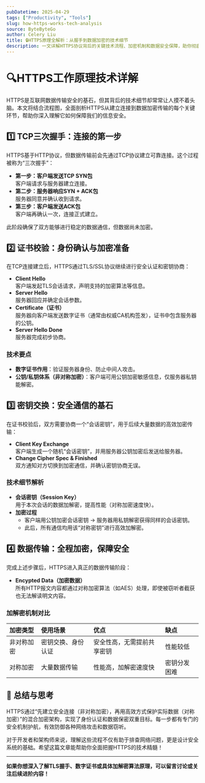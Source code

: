 ```yaml
---
pubDatetime: 2025-04-29
tags: ["Productivity", "Tools"]
slug: how-https-works-tech-analysis
source: ByteByteGo
author: Celery Liu
title: 🔒HTTPS原理全解析：从握手到数据加密的技术细节
description: 一文详解HTTPS协议背后的关键技术流程、加密机制和数据安全保障，助你彻底理解安全传输的实现原理。
---
```


# 🔍HTTPS工作原理技术详解

HTTPS是互联网数据传输安全的基石，但其背后的技术细节却常常让人摸不着头脑。本文将结合流程图，全面剖析HTTPS从建立连接到数据加密传输的每个关键环节，帮助你深入理解它如何保障我们的信息安全。

## 1️⃣ TCP三次握手：连接的第一步

HTTPS基于HTTP协议，但数据传输前会先通过TCP协议建立可靠连接。这个过程被称为“三次握手”：

- **第一步：客户端发送TCP SYN包**  
  客户端请求与服务器建立连接。
- **第二步：服务器响应SYN + ACK包**  
  服务器同意并确认收到请求。
- **第三步：客户端发送ACK包**  
  客户端再确认一次，连接正式建立。

此阶段确保了双方能够进行稳定的数据通信，但数据尚未加密。

## 2️⃣ 证书校验：身份确认与加密准备

在TCP连接建立后，HTTPS通过TLS/SSL协议继续进行安全认证和密钥协商：

- **Client Hello**  
  客户端发起TLS会话请求，声明支持的加密算法等信息。
- **Server Hello**  
  服务器回应并确定会话参数。
- **Certificate（证书）**  
  服务器向客户端发送数字证书（通常由权威CA机构签发），证书中包含服务器的公钥。
- **Server Hello Done**  
  服务器完成初步协商。

### 技术要点

- **数字证书作用**：验证服务器身份、防止中间人攻击。
- **公钥/私钥体系（非对称加密）**：客户端可用公钥加密敏感信息，仅服务器私钥能解密。

## 3️⃣ 密钥交换：安全通信的基石

在证书校验后，双方需要协商一个“会话密钥”，用于后续大量数据的高效加密传输：

- **Client Key Exchange**  
  客户端生成一个随机“会话密钥”，并用服务器公钥加密后发送给服务器。
- **Change Cipher Spec & Finished**  
  双方通知对方切换到加密通信，并确认密钥协商无误。

### 技术细节解析

- **会话密钥（Session Key）**  
  用于本次会话的数据加解密，提高性能（对称加密速度快）。
- **加密过程**
  - 客户端用公钥加密会话密钥 → 服务器用私钥解密获得同样的会话密钥。
  - 此后，所有通信均用该“对称密钥”进行高效加解密。

## 4️⃣ 数据传输：全程加密，保障安全

完成上述步骤后，HTTPS进入真正的数据传输阶段：

- **Encypted Data（加密数据）**  
  所有HTTP报文内容都通过对称加密算法（如AES）处理，即使被窃听者截获也无法解读明文内容。

### 加解密机制对比

| 加密类型   | 使用场景           | 优点                       | 缺点         |
| :--------- | :----------------- | :------------------------- | :----------- |
| 非对称加密 | 密钥交换、身份认证 | 安全性高，无需提前共享密钥 | 性能较低     |
| 对称加密   | 大量数据传输       | 性能高，加解密速度快       | 密钥分发困难 |

## 🧠 总结与思考

HTTPS通过“先建立安全连接（非对称加密），再用高效方式保护实际数据（对称加密）”的混合加密架构，实现了身份认证和数据保密双重目标。每一步都有专门的安全机制护航，有效防御各种网络攻击和数据窃听。

对于开发者和架构师来说，理解这些流程不仅有助于排查网络问题，更是设计安全系统的基础。希望这篇文章能帮助你全面把握HTTPS的技术精髓！

---

**如果你想深入了解TLS握手、数字证书或具体加解密算法原理，可以留言讨论或关注后续进阶内容！**
